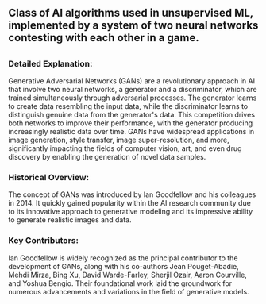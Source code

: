 ## Class of AI algorithms used in unsupervised ML, implemented by a system of two neural networks contesting with each other in a game.
##

### Detailed Explanation:

Generative Adversarial Networks (GANs) are a revolutionary approach in AI that involve two neural networks, a generator and a discriminator, which are trained simultaneously through adversarial processes. The generator learns to create data resembling the input data, while the discriminator learns to distinguish genuine data from the generator's data. This competition drives both networks to improve their performance, with the generator producing increasingly realistic data over time. GANs have widespread applications in image generation, style transfer, image super-resolution, and more, significantly impacting the fields of computer vision, art, and even drug discovery by enabling the generation of novel data samples.

### Historical Overview:

The concept of GANs was introduced by Ian Goodfellow and his colleagues in 2014. It quickly gained popularity within the AI research community due to its innovative approach to generative modeling and its impressive ability to generate realistic images and data.

### Key Contributors:

Ian Goodfellow is widely recognized as the principal contributor to the development of GANs, along with his co-authors Jean Pouget-Abadie, Mehdi Mirza, Bing Xu, David Warde-Farley, Sherjil Ozair, Aaron Courville, and Yoshua Bengio. Their foundational work laid the groundwork for numerous advancements and variations in the field of generative models.
